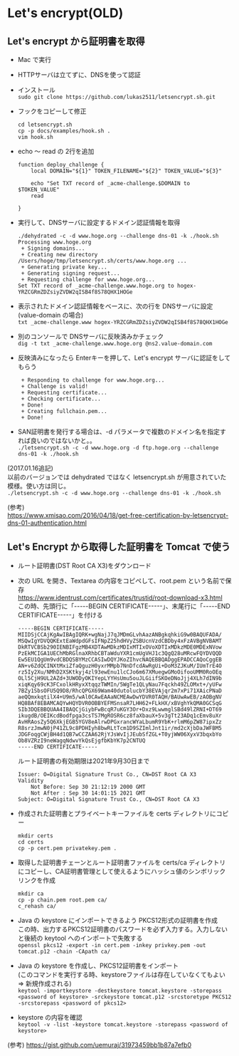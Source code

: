 # Let's encrypt(OLD)


## Let's encrypt から証明書を取得

* Mac で実行
* HTTPサーバは立てずに、DNSを使って認証

* インストール  
`sudo git clone https://github.com/lukas2511/letsencrypt.sh.git`
* フックをコピーして修正  
  ```
  cd letsencrypt.sh
  cp -p docs/examples/hook.sh .
  vim hook.sh
  ```
* echo 〜 read の 2行を追加
  ```
  function deploy_challenge {
      local DOMAIN="${1}" TOKEN_FILENAME="${2}" TOKEN_VALUE="${3}"
  
      echo "Set TXT record of _acme-challenge.$DOMAIN to $TOKEN_VALUE"
      read
  
  }
  ```
* 実行して、DNSサーバに設定するドメイン認証情報を取得
  ```
  ./dehydrated -c -d www.hoge.org --challenge dns-01 -k ./hook.sh
  Processing www.hoge.org
   + Signing domains...
   + Creating new directory /Users/hoge/tmp/letsencrypt.sh/certs/www.hoge.org ...
   + Generating private key...
   + Generating signing request...
   + Requesting challenge for www.hoge.org...
  Set TXT record of _acme-challenge.www.hoge.org to hogex-YRZCGRmZDZsiyZVDW2qISB4f8S78QHX1HOGe
  ```
* 表示されたドメイン認証情報をベースに、次の行を DNSサーバに設定(value-domain の場合)  
`txt _acme-challenge.www hogex-YRZCGRmZDZsiyZVDW2qISB4f8S78QHX1HOGe`
* 別のコンソールで DNSサーバに反映済みかチェック  
`dig -t txt _acme-challenge.www.hoge.org @ns2.value-domain.com`
* 反映済みになったら Enterキーを押して、Let's encrypt サーバに認証をしてもらう
  ```
   + Responding to challenge for www.hoge.org...
   + Challenge is valid!
   + Requesting certificate...
   + Checking certificate...
   + Done!
   + Creating fullchain.pem...
   + Done!
  ```
* SAN証明書を発行する場合は、-d パラメータで複数のドメイン名を指定すれば良いのではないかと。。  
`./letsencrypt.sh -c -d www.hoge.org -d ftp.hoge.org --challenge dns-01 -k ./hook.sh`

(2017.01.16追記)  
以前のバージョンでは dehydrated ではなく letsencrypt.sh が用意されていた模様。使い方は同じ。  
`./letsencrypt.sh -c -d www.hoge.org --challenge dns-01 -k ./hook.sh`

(参考)  
https://www.xmisao.com/2016/04/18/get-free-certification-by-letsencrypt-dns-01-authentication.html


## Let's Encrypt から取得した証明書を Tomcat で使う

* ルート証明書(DST Root CA X3)をダウンロード
* 次の URL を開き、Textarea の内容をコピペして、root.pem という名前で保存  
https://www.identrust.com/certificates/trustid/root-download-x3.html  
この時、先頭行に「-----BEGIN CERTIFICATE-----」、末尾行に「-----END CERTIFICATE-----」を付ける
  ```
  -----BEGIN CERTIFICATE-----
  MIIDSjCCAjKgAwIBAgIQRK+wgNajJ7qJMDmGLvhAazANBgkqhkiG9w0BAQUFADA/
  MSQwIgYDVQQKExtEaWdpdGFsIFNpZ25hdHVyZSBUcnVzdCBDby4xFzAVBgNVBAMT
  DkRTVCBSb290IENBIFgzMB4XDTAwMDkzMDIxMTIxOVoXDTIxMDkzMDE0MDExNVow
  PzEkMCIGA1UEChMbRGlnaXRhbCBTaWduYXR1cmUgVHJ1c3QgQ28uMRcwFQYDVQQD
  Ew5EU1QgUm9vdCBDQSBYMzCCASIwDQYJKoZIhvcNAQEBBQADggEPADCCAQoCggEB
  AN+v6ZdQCINXtMxiZfaQguzH0yxrMMpb7NnDfcdAwRgUi+DoM3ZJKuM/IUmTrE4O
  rz5Iy2Xu/NMhD2XSKtkyj4zl93ewEnu1lcCJo6m67XMuegwGMoOifooUMM0RoOEq
  OLl5CjH9UL2AZd+3UWODyOKIYepLYYHsUmu5ouJLGiifSKOeDNoJjj4XLh7dIN9b
  xiqKqy69cK3FCxolkHRyxXtqqzTWMIn/5WgTe1QLyNau7Fqckh49ZLOMxt+/yUFw
  7BZy1SbsOFU5Q9D8/RhcQPGX69Wam40dutolucbY38EVAjqr2m7xPi71XAicPNaD
  aeQQmxkqtilX4+U9m5/wAl0CAwEAAaNCMEAwDwYDVR0TAQH/BAUwAwEB/zAOBgNV
  HQ8BAf8EBAMCAQYwHQYDVR0OBBYEFMSnsaR7LHH62+FLkHX/xBVghYkQMA0GCSqG
  SIb3DQEBBQUAA4IBAQCjGiybFwBcqR7uKGY3Or+Dxz9LwwmglSBd49lZRNI+DT69
  ikugdB/OEIKcdBodfpga3csTS7MgROSR6cz8faXbauX+5v3gTt23ADq1cEmv8uXr
  AvHRAosZy5Q6XkjEGB5YGV8eAlrwDPGxrancWYaLbumR9YbK+rlmM6pZW87ipxZz
  R8srzJmwN0jP41ZL9c8PDHIyh8bwRLtTcm1D9SZImlJnt1ir/md2cXjbDaJWFBM5
  JDGFoqgCWjBH4d1QB7wCCZAA62RjYJsWvIjJEubSfZGL+T0yjWW06XyxV3bqxbYo
  Ob8VZRzI9neWagqNdwvYkQsEjgfbKbYK7p2CNTUQ
  -----END CERTIFICATE-----
  ```
  ルート証明書の有効期限は2021年9月30日まで
  ```
  Issuer: O=Digital Signature Trust Co., CN=DST Root CA X3
  Validity
      Not Before: Sep 30 21:12:19 2000 GMT
      Not After : Sep 30 14:01:15 2021 GMT
  Subject: O=Digital Signature Trust Co., CN=DST Root CA X3
  ```

* 作成された証明書とプライベートキーファイルを certs ディレクトリにコピー
  ```
  mkdir certs
  cd certs
  cp -p cert.pem privatekey.pem .
  ```
* 取得した証明書チェーンとルート証明書ファイルを certs/ca ディレクトリにコピーし、CA証明書管理として使えるようにハッシュ値のシンボリックリンクを作成
  ```
  mkdir ca
  cp -p chain.pem root.pem ca/
  c_rehash ca/
  ```
* Java の keystore にインポートできるよう PKCS12形式の証明書を作成  
この時、出力するPKCS12証明書のパスワードを必ず入力する。入力しないと後続の keytool へのインポートで失敗する  
`openssl pkcs12 -export -in cert.pem -inkey privkey.pem -out tomcat.p12 -chain -CApath ca/`
* Java の keystore を作成し、PKCS12証明書をインポート  
(このコマンドを実行する時、keystoreファイルは存在していなくてもよい => 新規作成される)  
`keytool -importkeystore -destkeystore tomcat.keystore -storepass <password of keystore> -srckeystore tomcat.p12 -srcstoretype PKCS12 -srcstorepass <password of pkcs12>`
* keystore の内容を確認  
`keytool -v -list -keystore tomcat.keystore -storepass <password of keystore>`

(参考) https://gist.github.com/uemuraj/31973459bb1b87a7efb0
